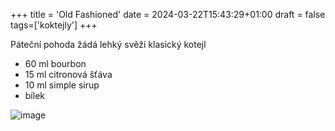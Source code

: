+++
title = 'Old Fashioned'
date = 2024-03-22T15:43:29+01:00
draft = false
tags=['koktejly']
+++

Páteční pohoda žádá lehký svěží klasický kotejl

- 60 ml bourbon
- 15 ml citronová šťáva
- 10 ml simple sirup
- bílek

![image](https://www.drinkdiletant.cz/wp-content/uploads/2024/02/124419F9-74E5-46BD-8DA0-482D8CAA28E0-768x768.png)
